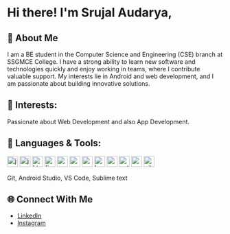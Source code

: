 # Hi there! I'm Srujal Audarya,

## 🌟 About Me
I am a BE student in the Computer Science and Engineering (CSE) branch at SSGMCE College. I have a strong ability to learn new software and technologies quickly and enjoy working in teams, where I contribute valuable support. My interests lie in Android and web development, and I am passionate about building innovative solutions.

## 🚀 Interests: 
Passionate about Web Development and also App Development.

## 🚀 Languages & Tools:
<img src="https://github.com/user-attachments/assets/3e0a9ae1-f11f-4e5f-9556-69054778d3dd" alt="javascript" width="25px"/>  <img src="https://github.com/user-attachments/assets/43c2bdc5-7025-4924-a207-01b8704974b2" alt="java" width="25px"/>  <img src="https://github.com/user-attachments/assets/df2ba0b5-7bfd-4568-b7b4-cad038173958" alt="html" width="25px"/>  <img src="https://github.com/user-attachments/assets/9ff5572e-bdb2-41b5-bbd9-0c29c9d0af6f" alt="firebase" width="25px"/>  <img src="https://github.com/user-attachments/assets/1cfe6236-ddc7-47ce-b314-c3e7a86a60a2" alt="css" width="25px"/>  <img src="https://github.com/user-attachments/assets/46f7973a-811c-41bc-89f2-143ec5bddae6" alt="cpp" width="25px"/>  <img src="https://github.com/user-attachments/assets/20d65701-6a93-4206-bb91-5a15cef49a50" alt="c" width="25px"/> <img src="https://github.com/user-attachments/assets/4c1fb1d1-de36-40d5-8c4a-6ad4fa2e1606" alt="bootstrap" width="25px"/>  <img src="https://github.com/user-attachments/assets/811a5520-560e-41bd-b00e-05f4814b5009" alt="android" width="25px"/> <img src="https://github.com/user-attachments/assets/e2b7f3a7-3396-43da-bce5-55f5835c4b3e" alt="python" width="25px"/>  <img src="https://github.com/user-attachments/assets/ebbef989-13dc-4b1e-9069-b2daa93e657a" alt="mysql" width="25px"/>  <img src="https://github.com/user-attachments/assets/3851568c-06f4-48cb-bbbd-3b54810f696c" alt="git" width="25px"/>

Git, Android Studio, VS Code, Sublime text



## 🌐 Connect With Me
- [LinkedIn](https://linkedin.com/in/srujal-audarya)
- [Instagram](https://www.instagram.com/)
